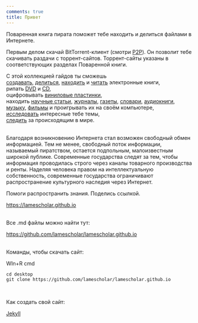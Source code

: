 ```yaml
---
comments: true
title: Привет
---
```


Поваренная книга пирата поможет тебе находить и делиться файлами в Интернете.

Первым делом скачай BitTorrent-клиент (смотри [P2P](/ru/p2p)). Он позволит тебе скачивать раздачи с торрент-сайтов. Торрент-сайты указаны в соответствующих разделах Поваренной книги.

С этой коллекцией гайдов ты сможешь<br>
[создавать](/ru/book-digitization), [делиться](/ru/how-to-share-your-stuff), [находить](/ru/book-searching) и [читать](/ru/reading-ebooks) электронные книги,<br>
рипать [DVD](/ru/films) и [CD](/ru/music),<br>
оцифровывать [виниловые пластинки](/ru/music#оцифровка-виниловых-пластинок),<br>
находить [научные статьи](/ru/articles), [журналы](/ru/magazines), [газеты](/ru/newspapers), [словари](/ru/reference-books), [аудиокниги](/ru/audiobooks), [музыку](/ru/music), [фильмы](/ru/films) и проигрывать их на своём компьютере,<br>
[исследовать](/ru/research) интересные тебе темы,<br>
[следить](/2023/12/08/follow-the-press-using-rss-ru.html) за происходящим в мире.
<br><br>

Благодаря возникновению Интернета стал возможен свободный обмен информацией. Тем не менее, свободный поток информации, называемый пиратством, остается подпольным, малоизвестным широкой публике. Современные государства следят за тем, чтобы информация проводилась строго через каналы товарного производства и ренты. Наделяя человека правом на интеллектуальную собственность, современные государства ограничивают распространение культурного наследия через Интернет.

Помоги распространить знания. Поделись ссылкой.

<https://lamescholar.github.io>
<br><br>

Все .md файлы можно найти тут:

<https://github.com/lamescholar/lamescholar.github.io>
<br><br>

Команды, чтобы скачать сайт:

WIn+R cmd

```
cd desktop
git clone https://github.com/lamescholar/lamescholar.github.io
```
<br>

Как создать свой сайт:

[Jekyll](/ru/jekyll)